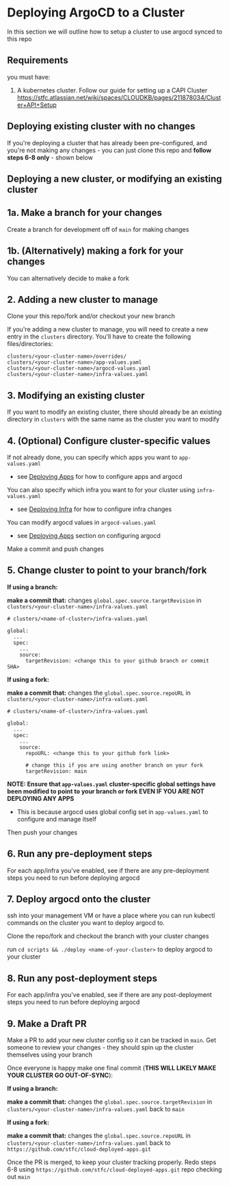 # Deploying ArgoCD to a Cluster 

In this section we will outline how to setup a cluster to use argocd synced to this repo

## Requirements

you must have:
  1. A kubernetes cluster. Follow our guide for setting up a CAPI Cluster https://stfc.atlassian.net/wiki/spaces/CLOUDKB/pages/211878034/Cluster+API+Setup


## Deploying existing cluster with no changes

If you're deploying a cluster that has already been pre-configured, and you're not making any changes - you can just clone this repo and **follow steps 6-8 only** - shown below


## Deploying a new cluster, or modifying an existing cluster

## 1a. Make a branch for your changes

Create a branch for development off of `main` for making changes


## 1b. (Alternatively) making a fork for your changes 

You can alternatively decide to make a fork


## 2. Adding a new cluster to manage

Clone your this repo/fork and/or checkout your new branch 

If you're adding a new cluster to manage, you will need to create a new entry in the `clusters` directory. You'll have to create the following files/directories:

```
clusters/<your-cluster-name>/overrides/
clusters/<your-cluster-name>/app-values.yaml
clusters/<your-cluster-name>/argocd-values.yaml
clusters/<your-cluster-name>/infra-values.yaml
```

## 3. Modifying an existing cluster

If you want to modify an existing cluster, there should already be an existing directory in `clusters` with the same name as the cluster you want to modify


## 4. (Optional) Configure cluster-specific values

If not already done, you can specify which apps you want to `app-values.yaml`

- see [Deploying Apps](./DEPLOYING_APPS.md) for how to configure apps and argocd

You can also specify which infra you want to for your cluster using `infra-values.yaml` 
  
- see [Deploying Infra](./DEPLOYING_INFRA.md) for how to configure infra changes

You can modify argocd values in `argocd-values.yaml`

- see [Deploying Apps](./DEPLOYING_APPS.md) section on configuring argocd

Make a commit and push changes

## 5. Change cluster to point to your branch/fork

**If using a branch:**

**make a commit that:** changes `global.spec.source.targetRevision` in `clusters/<your-cluster-name>/infra-values.yaml`
 
```
# clusters/<name-of-cluster>/infra-values.yaml

global:
  ...
  spec:
    ...
    source:
      targetRevision: <change this to your github branch or commit SHA>
```

**If using a fork:**

**make a commit that:** changes the `global.spec.source.repoURL` in `clusters/<your-cluster-name>/infra-values.yaml`

```
# clusters/<name-of-cluster>/infra-values.yaml

global:
  ...
  spec:
    ...
    source:
      repoURL: <change this to your github fork link>

      # change this if you are using another branch on your fork
      targetRevision: main 
```

**NOTE: Ensure that `app-values.yaml` cluster-specific global settings have been modified to point to your branch or fork EVEN IF YOU ARE NOT DEPLOYING ANY APPS**
- This is because argocd uses global config set in `app-values.yaml` to configure and manage itself

Then push your changes 

## 6. Run any pre-deployment steps

For each app/infra you've enabled, see if there are any pre-deployment steps you need to run before deploying argocd

## 7. Deploy argocd onto the cluster

ssh into your management VM or have a place where you can run kubectl commands on the cluster you want to deploy argocd to.

Clone the repo/fork and checkout the branch with your cluster changes

run `cd scripts && ./deploy <name-of-your-cluster>` to deploy argocd to your cluster

## 8. Run any post-deployment steps

For each app/infra you've enabled, see if there are any post-deployment steps you need to run before deploying argocd

## 9. Make a Draft PR

Make a PR to add your new cluster config so it can be tracked in `main`. Get someone to review your changes - they should spin up the cluster themselves using your branch

Once everyone is happy make one final commit (**THIS WILL LIKELY MAKE YOUR CLUSTER GO OUT-OF-SYNC**):

**If using a branch:**

**make a commit that:** changes the `global.spec.source.targetRevision` in `clusters/<your-cluster-name>/infra-values.yaml` back to `main`

**If using a fork:**

**make a commit that:** changes the `global.spec.source.repoURL` in `clusters/<your-cluster-name>/infra-values.yaml` back to `https://github.com/stfc/cloud-deployed-apps.git`


Once the PR is merged, to keep your cluster tracking properly. Redo steps 6-8 using `https://github.com/stfc/cloud-deployed-apps.git` repo checking out `main`